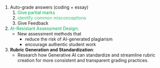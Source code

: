 1) Auto-grade answers (coding + essay) 
	1) <font color="#00b050">Give partial marks</font>
	2) <font color="#2DC26B">identify common misconceptions</font>
	3) Give Feedback 
3) <font color="#00b050">AI-Resistant Assessment Design</font>: 
	* New assessment methods that 
		* reduce the risk of AI-generated plagiarism
		* encourage authentic student work
1) **Rubric Generation and Standardization**: 
	* Research how Generative AI can standardize and streamline rubric creation for more consistent and transparent grading practices.